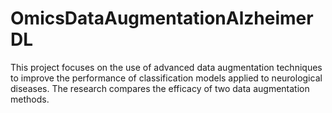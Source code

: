 # OmicsDataAugmentationAlzheimerDL
This project focuses on the use of advanced data augmentation techniques to improve the performance of classification models applied to neurological diseases. The research compares the efficacy of two data augmentation methods.
